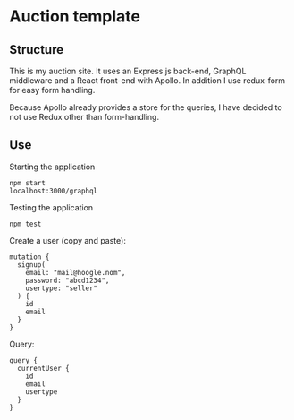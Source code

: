 # Auction template

## Structure

This is my auction site. It uses an Express.js back-end, GraphQL
middleware and a React front-end with Apollo. In addition I use redux-form for
easy form handling.

Because Apollo already provides a store for the queries, I have decided to not
use Redux other than form-handling.

## Use

Starting the application

    npm start
    localhost:3000/graphql

Testing the application

    npm test

Create a user (copy and paste):

    mutation {
      signup(
        email: "mail@hoogle.nom",
        password: "abcd1234",
        usertype: "seller"
      ) {
        id
        email
      }
    }

Query:

    query {
      currentUser {
        id
        email
        usertype
      }
    }
